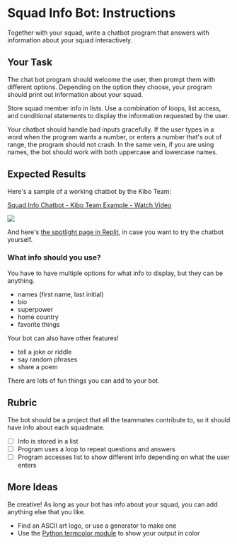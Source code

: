 # Squad Info Bot: Instructions

Together with your squad, write a chatbot program that answers with information about your squad interactively.

## Your Task

The chat bot program should welcome the user, then prompt them with different options. Depending on the option they choose, your program should print out information about your squad.

Store squad member info in lists. Use a combination of loops, list access, and conditional statements to display the information requested by the user.

Your chatbot should handle bad inputs gracefully. If the user types in a word when the program wants a number, or enters a number that's out of range, the program should not crash. In the same vein, if you are using names, the bot should work with both uppercase and lowercase names.

## Expected Results

Here's a sample of a working chatbot by the Kibo Team:

<a href="https://www.loom.com/share/1f3536fc55234bf1be71348203643d6a">
    <p>Squad Info Chatbot - Kibo Team Example - Watch Video</p>
    <img style="max-width:300px;" src="https://cdn.loom.com/sessions/thumbnails/1f3536fc55234bf1be71348203643d6a-with-play.gif">
  </a>


And here's [the spotlight page in Replit](https://replit.com/@kibocurriculum/Squad-Bot-Example?v=1), in case you want to try the chatbot yourself.

### What info should you use?

You have to have multiple options for what info to display, but they can be anything.
- names (first name, last initial)
- bio
- superpower
- home country
- favorite things

Your bot can also have other features!
- tell a joke or riddle
- say random phrases
- share a poem

There are lots of fun things you can add to your bot.

## Rubric

The bot should be a project that all the teammates contribute to, so it should have info about each squadmate.

- [ ] Info is stored in a list
- [ ] Program uses a loop to repeat questions and answers
- [ ] Program accesses list to show different info depending on what the user enters

## More Ideas

Be creative! As long as your bot has info about your squad, you can add anything else that you like.

* Find an ASCII art logo, or use a generator to make one
* Use the [Python termcolor module](https://pypi.org/project/termcolor/) to show your output in color